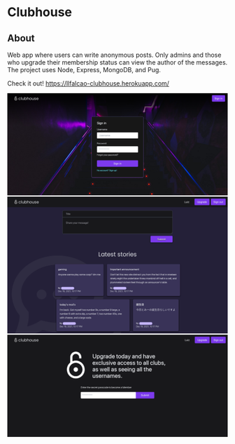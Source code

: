 # Clubhouse

## About

Web app where users can write anonymous posts. Only admins and those who upgrade their membership status can view the author of the messages.
The project uses Node, Express, MongoDB, and Pug.

Check it out! https://llfalcao-clubhouse.herokuapp.com/

![Login screen](/docs/login.png)
![Homepage](/docs/home.png)
![Membership Upgrade page](/docs/upgrade.png)
